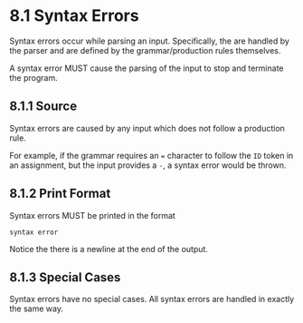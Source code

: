# 8.1 Syntax Errors
Syntax errors occur while parsing an input. Specifically, the are handled by the parser and are defined by the grammar/production rules themselves.

A syntax error MUST cause the parsing of the input to stop and terminate the program.

## 8.1.1 Source
Syntax errors are caused by any input which does not follow a production rule.

For example, if the grammar requires an `=` character to follow the `ID` token in an assignment, but the input provides a `-`, a syntax error would be thrown.

## 8.1.2 Print Format
Syntax errors MUST be printed in the format

```
syntax error

```

Notice the there is a newline at the end of the output.

## 8.1.3 Special Cases
Syntax errors have no special cases. All syntax errors are handled in exactly the same way.
